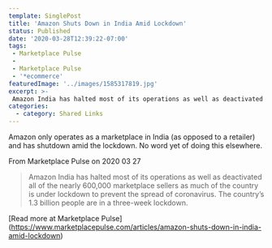 ```yaml
---
template: SinglePost
title: 'Amazon Shuts Down in India Amid Lockdown'
status: Published
date: '2020-03-28T12:39:22-07:00'
tags:
 - Marketplace Pulse
 -
 - Marketplace Pulse
 - '*ecommerce'
featuredImage: '../images/1585317819.jpg'
excerpt: >-
 Amazon India has halted most of its operations as well as deactivated all of the nearly 600,000 marketplace sellers as much of the country is under lockdown to prevent the spread of coronavirus. The country’s 1.3 billion people are in a three-week lockdown.
categories:
  - category: Shared Links
---
```

Amazon only operates as a marketplace in India (as opposed to a retailer) and has shutdown amid the lockdown. No word yet of doing this elsewhere.

From Marketplace Pulse on 2020 03 27
> Amazon India has halted most of its operations as well as deactivated all of the nearly 600,000 marketplace sellers as much of the country is under lockdown to prevent the spread of coronavirus. The country’s 1.3 billion people are in a three-week lockdown.

[Read more at Marketplace Pulse] (https://www.marketplacepulse.com/articles/amazon-shuts-down-in-india-amid-lockdown)

